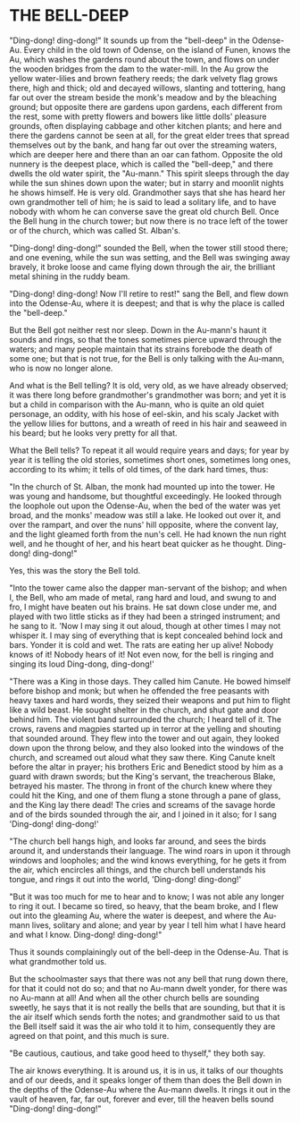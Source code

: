 # THE BELL-DEEP

"Ding-dong!  ding-dong!" It sounds up from the "bell-deep" in the
Odense-Au.  Every child in the old town of Odense, on the island of
Funen, knows the Au, which washes the gardens round about the town,
and flows on under the wooden bridges from the dam to the
water-mill.  In the Au grow the yellow water-lilies and brown
feathery reeds; the dark velvety flag grows there, high and thick; old
and decayed willows, slanting and tottering, hang far out over the
stream beside the monk's meadow and by the bleaching ground; but
opposite there are gardens upon gardens, each different from the rest,
some with pretty flowers and bowers like little dolls' pleasure
grounds, often displaying cabbage and other kitchen plants; and here
and there the gardens cannot be seen at all, for the great elder trees
that spread themselves out by the bank, and hang far out over the
streaming waters, which are deeper here and there than an oar can
fathom.  Opposite the old nunnery is the deepest place, which is called
the "bell-deep," and there dwells the old water spirit, the "Au-mann."
This spirit sleeps through the day while the sun shines down upon
the water; but in starry and moonlit nights he shows himself.  He is
very old.  Grandmother says that she has heard her own grandmother tell
of him; he is said to lead a solitary life, and to have nobody with
whom he can converse save the great old church Bell.  Once the Bell
hung in the church tower; but now there is no trace left of the
tower or of the church, which was called St.  Alban's.

"Ding-dong! ding-dong!" sounded the Bell, when the tower still
stood there; and one evening, while the sun was setting, and the
Bell was swinging away bravely, it broke loose and came flying down
through the air, the brilliant metal shining in the ruddy beam.

"Ding-dong! ding-dong!  Now I'll retire to rest!" sang the Bell,
and flew down into the Odense-Au, where it is deepest; and that is why
the place is called the "bell-deep."

But the Bell got neither rest nor sleep.  Down in the Au-mann's
haunt it sounds and rings, so that the tones sometimes pierce upward
through the waters; and many people maintain that its strains forebode
the death of some one; but that is not true, for the Bell is only
talking with the Au-mann, who is now no longer alone.

And what is the Bell telling?  It is old, very old, as we have
already observed; it was there long before grandmother's grandmother
was born; and yet it is but a child in comparison with the Au-mann,
who is quite an old quiet personage, an oddity, with his hose of
eel-skin, and his scaly Jacket with the yellow lilies for buttons, and
a wreath of reed in his hair and seaweed in his beard; but he looks
very pretty for all that.

What the Bell tells?  To repeat it all would require years and
days; for year by year it is telling the old stories, sometimes
short ones, sometimes long ones, according to its whim; it tells of
old times, of the dark hard times, thus:

"In the church of St.  Alban, the monk had mounted up into the
tower.  He was young and handsome, but thoughtful exceedingly.  He
looked through the loophole out upon the Odense-Au, when the bed of
the water was yet broad, and the monks' meadow was still a lake.  He
looked out over it, and over the rampart, and over the nuns' hill
opposite, where the convent lay, and the light gleamed forth from
the nun's cell.  He had known the nun right well, and he thought of
her, and his heart beat quicker as he thought.  Ding-dong! ding-dong!"

Yes, this was the story the Bell told.

"Into the tower came also the dapper man-servant of the bishop;
and when I, the Bell, who am made of metal, rang hard and loud, and
swung to and fro, I might have beaten out his brains.  He sat down
close under me, and played with two little sticks as if they had
been a stringed instrument; and he sang to it.  'Now I may sing it
out aloud, though at other times I may not whisper it.  I may sing of
everything that is kept concealed behind lock and bars.  Yonder it is
cold and wet.  The rats are eating her up alive!  Nobody knows of it!
Nobody hears of it!  Not even now, for the bell is ringing and
singing its loud Ding-dong, ding-dong!'

"There was a King in those days.  They called him Canute.  He
bowed himself before bishop and monk; but when he offended the free
peasants with heavy taxes and hard words, they seized their weapons
and put him to flight like a wild beast.  He sought shelter in the
church, and shut gate and door behind him.  The violent band surrounded
the church; I heard tell of it.  The crows, ravens and magpies
started up in terror at the yelling and shouting that sounded
around.  They flew into the tower and out again, they looked down
upon the throng below, and they also looked into the windows of the
church, and screamed out aloud what they saw there.  King Canute
knelt before the altar in prayer; his brothers Eric and Benedict stood
by him as a guard with drawn swords; but the King's servant, the
treacherous Blake, betrayed his master.  The throng in front of the
church knew where they could hit the King, and one of them flung a
stone through a pane of glass, and the King lay there dead!  The
cries and screams of the savage horde and of the birds sounded through
the air, and I joined in it also; for I sang 'Ding-dong! ding-dong!'

"The church bell hangs high, and looks far around, and sees the
birds around it, and understands their language.  The wind roars in
upon it through windows and loopholes; and the wind knows
everything, for he gets it from the air, which encircles all things,
and the church bell understands his tongue, and rings it out into
the world, 'Ding-dong! ding-dong!'

"But it was too much for me to hear and to know; I was not able
any longer to ring it out.  I became so tired, so heavy, that the
beam broke, and I flew out into the gleaming Au, where the water is
deepest, and where the Au-mann lives, solitary and alone; and year
by year I tell him what I have heard and what I know.  Ding-dong!
ding-dong!"

Thus it sounds complainingly out of the bell-deep in the
Odense-Au.  That is what grandmother told us.

But the schoolmaster says that there was not any bell that rung
down there, for that it could not do so; and that no Au-mann dwelt
yonder, for there was no Au-mann at all!  And when all the other church
bells are sounding sweetly, he says that it is not really the bells
that are sounding, but that it is the air itself which sends forth the
notes; and grandmother said to us that the Bell itself said it was the
air who told it to him, consequently they are agreed on that point,
and this much is sure.

"Be cautious, cautious, and take good heed to thyself," they
both say.

The air knows everything.  It is around us, it is in us, it talks
of our thoughts and of our deeds, and it speaks longer of them than
does the Bell down in the depths of the Odense-Au where the Au-mann
dwells.  It rings it out in the vault of heaven, far, far out,
forever and ever, till the heaven bells sound "Ding-dong! ding-dong!"





